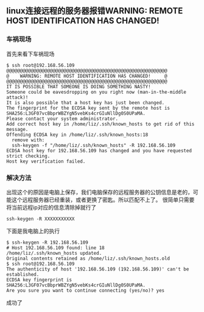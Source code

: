 ## linux连接远程的服务器报错WARNING: REMOTE HOST IDENTIFICATION HAS CHANGED!

### 车祸现场
首先来看下车祸现场
````
$ ssh root@192.168.56.109
@@@@@@@@@@@@@@@@@@@@@@@@@@@@@@@@@@@@@@@@@@@@@@@@@@@@@@@@@@@
@    WARNING: REMOTE HOST IDENTIFICATION HAS CHANGED!     @
@@@@@@@@@@@@@@@@@@@@@@@@@@@@@@@@@@@@@@@@@@@@@@@@@@@@@@@@@@@
IT IS POSSIBLE THAT SOMEONE IS DOING SOMETHING NASTY!
Someone could be eavesdropping on you right now (man-in-the-middle attack)!
It is also possible that a host key has just been changed.
The fingerprint for the ECDSA key sent by the remote host is
SHA256:L3GF07vcBbprWBZYgN5vebKs4crGIuNllDg0S0UPaMA.
Please contact your system administrator.
Add correct host key in /home/liz/.ssh/known_hosts to get rid of this message.
Offending ECDSA key in /home/liz/.ssh/known_hosts:18
  remove with:
  ssh-keygen -f "/home/liz/.ssh/known_hosts" -R 192.168.56.109
ECDSA host key for 192.168.56.109 has changed and you have requested strict checking.
Host key verification failed.

````
### 解决方法

出现这个的原因是电脑上保存，我们电脑保存的远程服务器的公钥信息是老的，可能这个远程服务器已经重装，或者更换了密匙。所以匹配不上了。
很简单只需要将当前远程ip对应的信息清除掉就行了
````
ssh-keygen -R XXXXXXXXXXX
````
下面是我电脑上的执行
````
$ ssh-keygen -R 192.168.56.109
# Host 192.168.56.109 found: line 18
/home/liz/.ssh/known_hosts updated.
Original contents retained as /home/liz/.ssh/known_hosts.old
$ ssh root@192.168.56.109
The authenticity of host '192.168.56.109 (192.168.56.109)' can't be established.
ECDSA key fingerprint is SHA256:L3GF07vcBbprWBZYgN5vebKs4crGIuNllDg0S0UPaMA.
Are you sure you want to continue connecting (yes/no)? yes
````
成功了